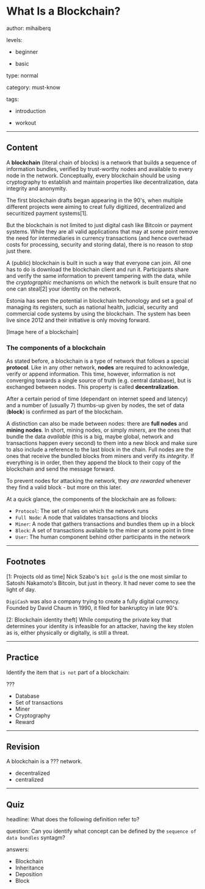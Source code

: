 # What Is a Blockchain?
author: mihaiberq

levels:

  - beginner

  - basic

type: normal

category: must-know

tags:

  - introduction

  - workout

---
## Content

A **blockchain** (literal chain of blocks) is a network that builds a sequence of information bundles, verified by trust-worthy nodes and available to every node in the network. 
Conceptually, every blockchain should be using cryptography to establish and maintain properties like decentralization, data integrity and anonymity. 

The first blockchain drafts began appearing in the 90's, when multiple different projects were aiming to creat fully digitized, decentralized and securitized payment systems[1].

But the blockchain is not limited to just digital cash like Bitcoin or payment systems. While they are all valid applications that may at some point remove the need for intermediaries in currency transactions (and hence overhead costs for processing, security and storing data), there is no reason to stop just there.

A (public) blockchain is built in such a way that everyone can join. All one has to do is download the blockchain client and run it. Participants share and verify the same information to prevent tampering with the data, while the *cryptographic* mechanisms on which the network is built ensure that no one can steal[2] your identity on the network. 

Estonia has seen the potential in blockchain techonology and set a goal of managing its registers, such as national health, judicial, security and commercial code systems by using the blockchain. The system has been live since 2012 and their initiative is only moving forward.

[Image here of a blockchain]

### The components of a blockchain

As stated before, a blockchain is a type of network that follows a special **protocol**. Like in any other network, **nodes** are required to acknowledge, verify or append information. This time, however, information is not converging towards a single source of truth (e.g. central database), but is exchanged between nodes. This property is called **decentralization**. 

After a certain period of time (dependant on internet speed and latency) and a number of (usually 7) thumbs-up given by nodes, the set of data (**block**) is confirmed as part of the blockchain.

A distinction can also be made between nodes: there are **full nodes** and **mining nodes**. In short, mining nodes, or simply *miners*, are the ones that bundle the data *available* (this is a big, maybe global, network and transactions happen every second) to them into a new block and make sure to also include a reference to the last block in the chain. Full nodes are the ones that receive the bundled blocks from miners and verify its *integrity*. If everything is in order, then they append the block to their copy of the blockchain and send the message forward.

To prevent nodes for attacking the network, they *are rewarded* whenever they find a valid block - but more on this later. 

At a quick glance, the components of the blockchain are as follows:
- `Protocol`: The set of rules on which the network runs
- `Full Node`: A node that validates transactions and blocks
- `Miner`: A node that gathers transactions and bundles them up in a block
- `Block`: A set of transactions available to the miner at some point in time
- `User`: The human component behind other participants in the network

---
## Footnotes

[1: Projects old as time]
Nick Szabo's `bit gold` is the one most similar to Satoshi Nakamoto's Bitcoin, but just in theory. It had never come to see the light of day.

`DigiCash` was also a company trying to create a fully digital currency. Founded by David Chaum in 1990, it filed for bankruptcy in late 90's.

[2: Blockchain identity theft]
While computing the private key that determines your identity is infeasible for an attacker, having the key stolen as is, either physically or digitally, is still a threat.

---
## Practice

Identify the item that `is not` part of a blockchain: 

???

* Database
* Set of transactions
* Miner
* Cryptography
* Reward

---
## Revision

A blockchain is a ??? network.

* decentralized
* centralized

---
## Quiz

headline: What does the following definition refer to?

question: Can you identify what concept can be defined by the `sequence of data bundles` syntagm?

answers:
  - Blockchain
  - Inheritance
  - Deposition
  - Block


